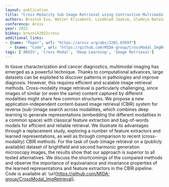 ```yaml
---
layout: publication
title: "Cross-Modality Sub-Image Retrieval using Contrastive Multimodal Image Representations"
authors: Breznik Eva, Wetzer Elisabeth, Lindblad Joakim, Sladoje Nataša
conference: Arxiv
year: 2022
bibkey: breznik2022cross
additional_links:
- {name: "Paper", url: "https://arxiv.org/abs/2201.03597"}
  - {name: "Code", url: "https://github.com/MIDA-group/CrossModal_ImgRetrieval}."}
tags: ['ARXIV', 'Cross Modal', 'Deep Learning', 'Image Retrieval']
---
```

In tissue characterization and cancer diagnostics, multimodal imaging has emerged as a powerful technique. Thanks to computational advances, large datasets can be exploited to discover patterns in pathologies and improve diagnosis. However, this requires efficient and scalable image retrieval methods. Cross-modality image retrieval is particularly challenging, since images of similar (or even the same) content captured by different modalities might share few common structures. We propose a new application-independent content-based image retrieval (CBIR) system for reverse (sub-)image search across modalities, which combines deep learning to generate representations (embedding the different modalities in a common space) with classical feature extraction and bag-of-words models for efficient and reliable retrieval. We illustrate its advantages through a replacement study, exploring a number of feature extractors and learned representations, as well as through comparison to recent (cross-modality) CBIR methods. For the task of (sub-)image retrieval on a (publicly available) dataset of brightfield and second harmonic generation microscopy images, the results show that our approach is superior to all tested alternatives. We discuss the shortcomings of the compared methods and observe the importance of equivariance and invariance properties of the learned representations and feature extractors in the CBIR pipeline. Code is available at: \url{https://github.com/MIDA-group/CrossModal_ImgRetrieval}.